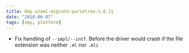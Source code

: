 ```yaml
---
title: Omp ocaml-migrate-parsetree-1.0.11
date: "2018-06-07"
tags: [omp, platform]
---
```


- Fix handling of `--impl/--intf`. Before the driver would crash if
  the file extension was neither `.ml` nor `.mli`
